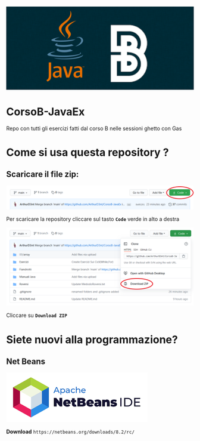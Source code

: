 ![logo](.ignore/repo-logo.png)

# CorsoB-JavaEx
Repo con tutti gli esercizi fatti dal corso B nelle sessioni ghetto con Gas

# Come si usa questa repository ?

## Scaricare il file zip:
![zip-1](https://raw.githubusercontent.com/ArthurD3nt/CorsoB-JavaEx/main/.ignore/zip-1.png)

Per scaricare la repository cliccare sul tasto **`Code`** verde in alto a destra 

![zip-2](https://raw.githubusercontent.com/ArthurD3nt/CorsoB-JavaEx/main/.ignore/zip-2.png)

Cliccare su **`Download ZIP`**

# Siete nuovi alla programmazione?

## Net Beans
![logo-NetBeans](.ignore/logo-NetBeans.png)


**Download** `https://netbeans.org/downloads/8.2/rc/`
